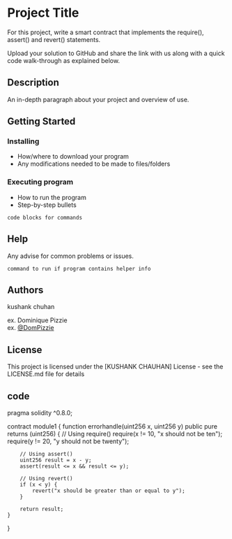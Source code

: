 # Project Title
For this project, write a smart contract that implements the require(), assert() and revert() statements.

Upload your solution to GitHub and share the link with us along with a quick code walk-through as explained below.



## Description

An in-depth paragraph about your project and overview of use.

## Getting Started

### Installing

* How/where to download your program
* Any modifications needed to be made to files/folders

### Executing program

* How to run the program
* Step-by-step bullets
```
code blocks for commands
```

## Help

Any advise for common problems or issues.
```
command to run if program contains helper info
```

## Authors

kushank chuhan

ex. Dominique Pizzie  
ex. [@DomPizzie](https://twitter.com/dompizzie)


## License

This project is licensed under the [KUSHANK CHAUHAN] License - see the LICENSE.md file for details


## code

pragma solidity ^0.8.0;

contract module1 {
    function errorhandle(uint256 x, uint256 y) public pure returns (uint256) {
        // Using require()
        require(x != 10, "x should not be ten");
        require(y != 20, "y should not be twenty");

        // Using assert()
        uint256 result = x - y;
        assert(result <= x && result <= y);

        // Using revert()
        if (x < y) {
            revert("x should be greater than or equal to y");
        }

        return result;
    }
}
